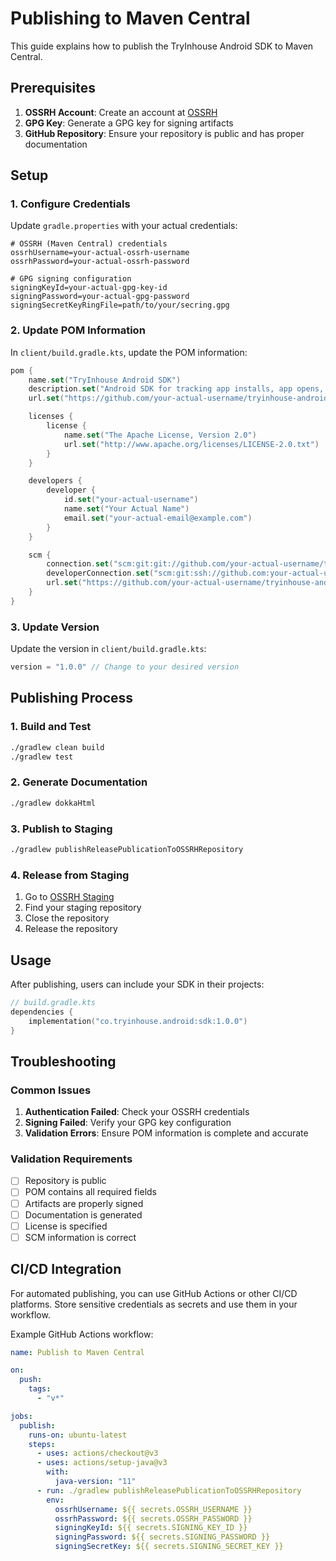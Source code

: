 # Publishing to Maven Central

This guide explains how to publish the TryInhouse Android SDK to Maven Central.

## Prerequisites

1. **OSSRH Account**: Create an account at [OSSRH](https://s01.oss.sonatype.org/)
2. **GPG Key**: Generate a GPG key for signing artifacts
3. **GitHub Repository**: Ensure your repository is public and has proper documentation

## Setup

### 1. Configure Credentials

Update `gradle.properties` with your actual credentials:

```properties
# OSSRH (Maven Central) credentials
ossrhUsername=your-actual-ossrh-username
ossrhPassword=your-actual-ossrh-password

# GPG signing configuration
signingKeyId=your-actual-gpg-key-id
signingPassword=your-actual-gpg-password
signingSecretKeyRingFile=path/to/your/secring.gpg
```

### 2. Update POM Information

In `client/build.gradle.kts`, update the POM information:

```kotlin
pom {
    name.set("TryInhouse Android SDK")
    description.set("Android SDK for tracking app installs, app opens, and user interactions with shortlinks")
    url.set("https://github.com/your-actual-username/tryinhouse-android-sdk")

    licenses {
        license {
            name.set("The Apache License, Version 2.0")
            url.set("http://www.apache.org/licenses/LICENSE-2.0.txt")
        }
    }

    developers {
        developer {
            id.set("your-actual-username")
            name.set("Your Actual Name")
            email.set("your-actual-email@example.com")
        }
    }

    scm {
        connection.set("scm:git:git://github.com/your-actual-username/tryinhouse-android-sdk.git")
        developerConnection.set("scm:git:ssh://github.com:your-actual-username/tryinhouse-android-sdk.git")
        url.set("https://github.com/your-actual-username/tryinhouse-android-sdk/tree/main")
    }
}
```

### 3. Update Version

Update the version in `client/build.gradle.kts`:

```kotlin
version = "1.0.0" // Change to your desired version
```

## Publishing Process

### 1. Build and Test

```bash
./gradlew clean build
./gradlew test
```

### 2. Generate Documentation

```bash
./gradlew dokkaHtml
```

### 3. Publish to Staging

```bash
./gradlew publishReleasePublicationToOSSRHRepository
```

### 4. Release from Staging

1. Go to [OSSRH Staging](https://s01.oss.sonatype.org/#stagingRepositories)
2. Find your staging repository
3. Close the repository
4. Release the repository

## Usage

After publishing, users can include your SDK in their projects:

```kotlin
// build.gradle.kts
dependencies {
    implementation("co.tryinhouse.android:sdk:1.0.0")
}
```

## Troubleshooting

### Common Issues

1. **Authentication Failed**: Check your OSSRH credentials
2. **Signing Failed**: Verify your GPG key configuration
3. **Validation Errors**: Ensure POM information is complete and accurate

### Validation Requirements

- [ ] Repository is public
- [ ] POM contains all required fields
- [ ] Artifacts are properly signed
- [ ] Documentation is generated
- [ ] License is specified
- [ ] SCM information is correct

## CI/CD Integration

For automated publishing, you can use GitHub Actions or other CI/CD platforms. Store sensitive credentials as secrets and use them in your workflow.

Example GitHub Actions workflow:

```yaml
name: Publish to Maven Central

on:
  push:
    tags:
      - "v*"

jobs:
  publish:
    runs-on: ubuntu-latest
    steps:
      - uses: actions/checkout@v3
      - uses: actions/setup-java@v3
        with:
          java-version: "11"
      - run: ./gradlew publishReleasePublicationToOSSRHRepository
        env:
          ossrhUsername: ${{ secrets.OSSRH_USERNAME }}
          ossrhPassword: ${{ secrets.OSSRH_PASSWORD }}
          signingKeyId: ${{ secrets.SIGNING_KEY_ID }}
          signingPassword: ${{ secrets.SIGNING_PASSWORD }}
          signingSecretKey: ${{ secrets.SIGNING_SECRET_KEY }}
```
